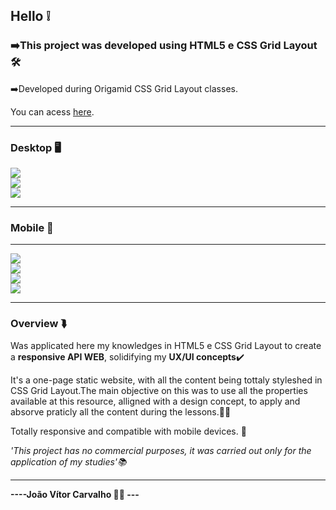 <h2>Hello ❕</h2>
<h3>➡️This project was developed using <strong>HTML5 e CSS Grid Layout</strong> 🛠️</h3>
<p>➡️Developed during Origamid CSS Grid Layout classes.</p>
<p>You can acess <a href="https://joaodosantoscdev.github.io/wildbeasts/wildbeast/" target="_blank" alt="wildbeasts">here</a>.</p>
<hr>
<h3>Desktop 🖥️</h3>
<img src="imgs/header.jpg"></img>
<br>
<img src="imgs/content.jpg"></img>
<br>
<img src="imgs/footer.jpg"></img>
<hr>
<h3>Mobile 📱</h3>
<hr>
<img src="imgs/header-mobile.jpg"></img>
<br>
<img src="imgs/content-mobile.jpg"></img>
<br>
<img src="imgs/status-mobile.jpg"></img>
<br>
<img src="imgs/footer-mobile.jpg"></img>
<hr>
<h3>Overview ⮯</h3>
<p>Was applicated here my knowledges in HTML5 e CSS Grid Layout to create a <strong>responsive API WEB</strong>, 
solidifying my <strong>UX/UI concepts</strong>✔️</p>
<p>It's a one-page static website, with all the content being tottaly styleshed in CSS Grid Layout.The main objective on this was to use all the properties available at this resource, alligned with a design concept, to apply and absorve praticly all the content during the lessons.🧑‍💻</p>
<p>Totally responsive and compatible with mobile devices. 📱</p>
<em>'This project has no commercial purposes, it was carried out only for the application of my studies'📚</em>
<hr>
<strong>----João Vítor Carvalho 👨‍💻 ---</strong>
